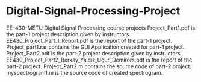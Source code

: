 # Digital-Signal-Processing-Project
EE-430-METU Digital Signal Processing course projects 
Project_Part1.pdf is the part-1 project description given by instructors.
EE430_Project_Part_I_Report.pdf is the report of the part-1 project.
Project_part1.rar contains the GUI Application created for part-1 project.
Project_Part2.pdf is the part-2 project description given by instructors.
EE430_Project_Part2_Berkay_Yaldız_Uğur_Demirörs.pdf is the report of the part-2 project.
Project_Part2.m contains the source code of part-2 project.
myspectrogram1.m is the source code of created spectrogram.
